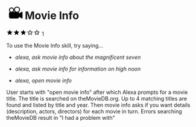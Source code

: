 # &nbsp;<img src="skill_icon" alt="Movie Info icon" width="36"> Movie Info
![3 stars](../../images/ic_star_black_18dp_1x.png)![3 stars](../../images/ic_star_black_18dp_1x.png)![3 stars](../../images/ic_star_black_18dp_1x.png)![3 stars](../../images/ic_star_border_black_18dp_1x.png)![3 stars](../../images/ic_star_border_black_18dp_1x.png) 1

To use the Movie Info skill, try saying...

* *alexa, ask movie info about the magnificent seven*

* *alexa, ask movie info for information on high noon*

* *alexa, open movie info*

User starts with "open movie info" after which Alexa prompts for a movie title.  The title is searched on theMovieDB.org.  Up to 4 matching titles are found and listed by title and year. Then movie info asks if you want details (description, actors, directors) for each movie in turn.   Errors searching theMovieDB result in "I had a problem with" <title>..  You can ask for help or say "repeat".  Or you can say "new movie" to restart searching another title.  You can say stop or goodbye to end the skill.

***

### Skill Details

* **Invocation Name:** movie info
* **Category:** Entertainment
* **ID:** amzn1.echo-sdk-ams.app.bf3a02c0-c1e6-493f-894b-94dfd6798694
* **ASIN:** B01BKVNMM0
* **Author:** David Flannery
* **Release Date:** February 8, 2016 @ 14:41:18
* **In-App Purchasing:** No
